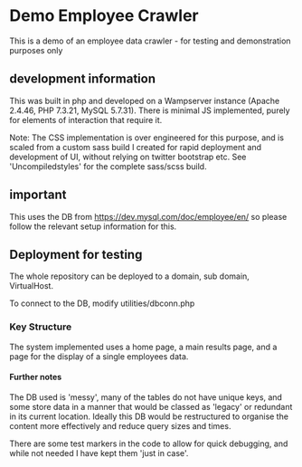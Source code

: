 # Demo Employee Crawler

This is a demo of an employee data crawler - for testing and demonstration purposes only

## development information

This was built in php and developed on a Wampserver instance (Apache 2.4.46, PHP 7.3.21, MySQL 5.7.31). There is minimal JS implemented, purely for elements of interaction that require it.

Note: The CSS implementation is over engineered for this purpose, and is scaled from a custom sass build I created for rapid deployment and development of UI, without relying on twitter bootstrap etc. See 'Uncompiledstyles' for the complete sass/scss build.

## important

This uses the DB from https://dev.mysql.com/doc/employee/en/ so please follow the relevant setup information for this.

## Deployment for testing

The whole repository can be deployed to a domain, sub domain, VirtualHost.

To connect to the DB, modify utilities/dbconn.php

### Key Structure

The system implemented uses a home page, a main results page, and a page for the display of a single employees data.


#### Further notes

The DB used is 'messy', many of the tables do not have unique keys, and some store data in a manner that would be classed as 'legacy' or redundant in its current location. Ideally this DB would be restructured to organise the content more effectively and reduce query sizes and times.


There are some test markers in the code to allow for quick debugging, and while not needed I have kept them 'just in case'.
